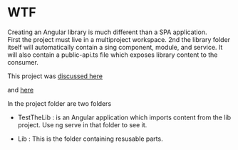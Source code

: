 # WTF

Creating an Angular library is much different than a SPA application.  
First the project must live in a multiproject workspace.
2nd the library folder itself will automatically contain a sing component, module, and service.
It will also contain a public-api.ts file which exposes library content to the consumer.

This project was [discussed here](https://dev.to/jwp/fa-icon-problems-in-angular-library-project-47g5)

and [here](https://dev.to/jwp/angular-libraries-fontawesome-1j1p)

In the project folder are two folders 

- TestTheLib : is an Angular application which imports content from the lib project.  Use ng serve in that folder to see it.

- Lib : This is the folder containing resusable parts.
